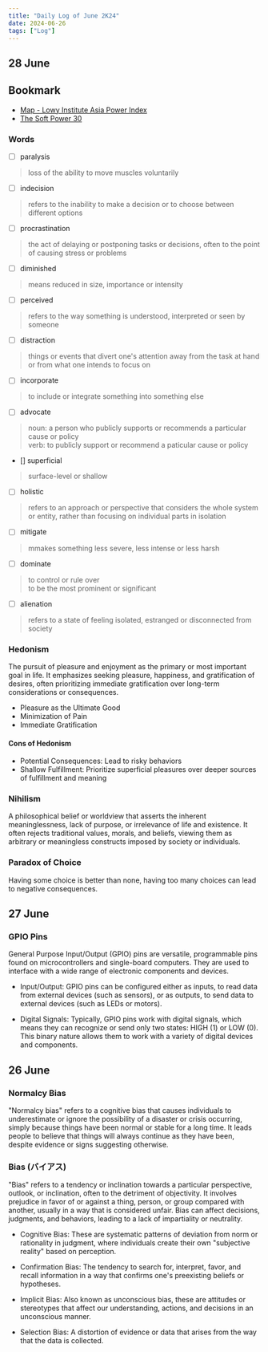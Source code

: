 ```yaml
---
title: "Daily Log of June 2K24"
date: 2024-06-26
tags: ["Log"]
---
```


## 28 June

## Bookmark

- [Map - Lowy Institute Asia Power Index](https://power.lowyinstitute.org)
- [The Soft Power 30](https://softpower30.com)

### Words

- [ ] paralysis

> loss of the ability to move muscles voluntarily

- [ ] indecision

> refers to the inability to make a decision or to choose between different options

- [ ] procrastination

> the act of delaying or postponing tasks or decisions, often to the point of causing stress or problems

- [ ] diminished

> means reduced in size, importance or intensity

- [ ] perceived

> refers to the way something is understood, interpreted or seen by someone

- [ ] distraction

> things or events that divert one's attention away from the task at hand or from what one intends to focus on

- [ ] incorporate

> to include or integrate something into something else

- [ ] advocate

> noun: a person who publicly supports or recommends a particular cause or policy <br/>
> verb: to publicly support or recommend a paticular cause or policy

- [] superficial

> surface-level or shallow

- [ ] holistic

> refers to an approach or perspective that considers the whole system or entity, rather than focusing on individual parts in isolation

- [ ] mitigate

> mmakes something less severe, less intense or less harsh

- [ ] dominate

> to control or rule over <br/>
> to be the most prominent or significant

- [ ] alienation

> refers to a state of feeling isolated, estranged or disconnected from society

### Hedonism

The pursuit of pleasure and enjoyment as the primary or most important goal in life. It emphasizes seeking pleasure, happiness, and gratification of desires, often prioritizing immediate gratification over long-term considerations or consequences.

- Pleasure as the Ultimate Good
- Minimization of Pain
- Immediate Gratification

#### Cons of Hedonism

- Potential Consequences: Lead to risky behaviors
- Shallow Fulfillment: Prioritize superficial pleasures over deeper sources of fulfillment and meaning

### Nihilism

A philosophical belief or worldview that asserts the inherent meaninglessness, lack of purpose, or irrelevance of life and existence. It often rejects traditional values, morals, and beliefs, viewing them as arbitrary or meaningless constructs imposed by society or individuals.

### Paradox of Choice

Having some choice is better than none, having too many choices can lead to negative consequences.

## 27 June

### GPIO Pins

General Purpose Input/Output (GPIO) pins are versatile, programmable pins found on microcontrollers and single-board computers. They are used to interface with a wide range of electronic components and devices.

- Input/Output: GPIO pins can be configured either as inputs, to read data from external devices (such as sensors), or as outputs, to send data to external devices (such as LEDs or motors).

- Digital Signals: Typically, GPIO pins work with digital signals, which means they can recognize or send only two states: HIGH (1) or LOW (0). This binary nature allows them to work with a variety of digital devices and components.

## 26 June

### Normalcy Bias

"Normalcy bias" refers to a cognitive bias that causes individuals to underestimate or ignore the possibility of a disaster or crisis occurring, simply because things have been normal or stable for a long time. It leads people to believe that things will always continue as they have been, despite evidence or signs suggesting otherwise.

### Bias (バイアス)

"Bias" refers to a tendency or inclination towards a particular perspective, outlook, or inclination, often to the detriment of objectivity. It involves prejudice in favor of or against a thing, person, or group compared with another, usually in a way that is considered unfair. Bias can affect decisions, judgments, and behaviors, leading to a lack of impartiality or neutrality.

- Cognitive Bias: These are systematic patterns of deviation from norm or rationality in judgment, where individuals create their own "subjective reality" based on perception.

- Confirmation Bias: The tendency to search for, interpret, favor, and recall information in a way that confirms one's preexisting beliefs or hypotheses.

- Implicit Bias: Also known as unconscious bias, these are attitudes or stereotypes that affect our understanding, actions, and decisions in an unconscious manner.

- Selection Bias: A distortion of evidence or data that arises from the way that the data is collected.
